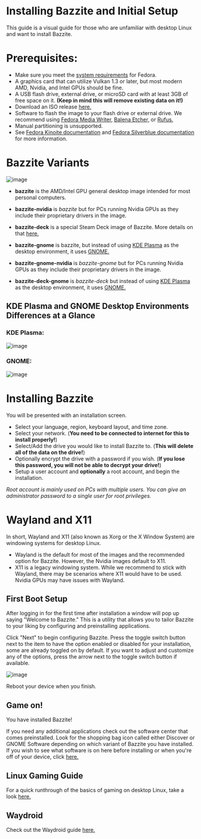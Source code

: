 # Installing Bazzite and Initial Setup

This guide is a visual guide for those who are unfamiliar with desktop Linux and want to install Bazzite.

# Prerequisites:
* Make sure you meet the [system requirements](https://docs.fedoraproject.org/en-US/fedora/latest/release-notes/welcome/Hardware_Overview/) for Fedora.
* A graphics card that can utilize Vulkan 1.3 or later, but most modern AMD, Nvidia, and Intel GPUs should be fine.
* A USB flash drive, external drive, or microSD card with at least 3GB of free space on it. **(Keep in mind this will remove existing data on it!)**
* Download an ISO release [here.](https://github.com/ublue-os/bazzite/releases)
* Software to flash the image to your flash drive or external drive.  We recommend using [Fedora Media Writer,](https://www.fedoraproject.org/en/workstation/download/) [Balena Etcher,](https://etcher.balena.io/) or [Rufus.](https://rufus.ie/en/)
* Manual partitioning is unsupported.
* See [Fedora Kinoite documentation](https://docs.fedoraproject.org/en-US/fedora-kinoite/installation/) and [Fedora Silverblue documentation](https://docs.fedoraproject.org/en-US/fedora-silverblue/installation/) for more information.


# Bazzite Variants

![image](https://github.com/nicknamenamenick/bazzite/assets/121328689/6d52a35b-ec89-4180-8940-173ce37a6200)

* **bazzite** is the AMD/Intel GPU general desktop image intended for most personal computers.


* **bazzite-nvidia** is _bazzite_ but for PCs running Nvidia GPUs as they include their proprietary drivers in the image.


* **bazzite-deck** is a special Steam Deck image of Bazzite.  More details on that [here.](https://github.com/ublue-os/bazzite#steam-deckhome-theater-pcs-htpcs)


* **bazzite-gnome** is bazzite, but instead of using [KDE Plasma](https://kde.org/plasma-desktop/) as the desktop environment, it uses [GNOME.](https://www.gnome.org/)


* **bazzite-gnome-nvidia** is _bazzite-gnome_ but for PCs running Nvidia GPUs as they include their proprietary drivers in the image.


* **bazzite-deck-gnome** is _bazzite-deck_ but instead of using [KDE Plasma](https://kde.org/plasma-desktop/) as the desktop environment, it uses [GNOME.](https://www.gnome.org/)


## KDE Plasma and GNOME Desktop Environments Differences at a Glance

### KDE Plasma:

![image](https://github.com/nicknamenamenick/bazzite/assets/121328689/afd257bd-1a66-48d2-980c-dc7ef6614d47)

### GNOME:

![image](https://github.com/nicknamenamenick/bazzite/assets/121328689/0a4ff5fe-322d-4806-b13e-7f7081d48ca0)

# Installing Bazzite

You will be presented with an installation screen.  

* Select your language, region, keyboard layout, and time zone.
* Select your network. (**You need to be connected to internet for this to install properly!**)
* Select/Add the drive you would like to install Bazzite to.  (**This will delete all of the data on the drive!**)
* Optionally encrypt the drive with a password if you wish.  (**If you lose this password, you will not be able to decrypt your drive!**)
* Setup a user account and **optionally** a root account, and begin the installation.

_Root account is mainly used on PCs with multiple users.  You can give an administrator password to a single user for root privileges._

# Wayland and X11

In short, Wayland and X11 (also known as Xorg or the X Window System) are windowing systems for desktop Linux.

* Wayland is the default for most of the images and the recommended option for Bazzite.  However, the Nvidia images default to X11.
* X11 is a legacy windowing system.  While we recommend to stick with Wayland, there may be scenarios where X11 would have to be used.  Nvidia GPUs may have issues with Wayland.

## First Boot Setup

After logging in for the first time after installation a window will pop up saying "Welcome to Bazzite."  This is a utility that allows you to tailor Bazzite to your liking by configuring and preinstalling applications.  

Click "Next" to begin configuring Bazzite.  Press the toggle switch button next to the item to have the option enabled or disabled for your installation, some are already toggled on by default.  If you want to adjust and customize any of the options, press the arrow next to the toggle switch button if available.

![image](https://github.com/ublue-os/website/assets/121328689/2aa3773d-4ab6-4520-abe2-fe7c98664e0b)

Reboot your device when you finish.

## Game on!

You have installed Bazzite!  

If you need any additional applications check out the software center that comes preinstalled.  Look for the shopping bag icon called either Discover or GNOME Software depending on which variant of Bazzite you have installed. If you wish to see what software is on here before installing or when you're off of your device, click [here.](https://flathub.org/apps/collection/popular/1)

## Linux Gaming Guide

For a quick runthrough of the basics of gaming on desktop Linux, take a look [here.](/images/bazzite/gaming_guide)

## Waydroid

Check out the Waydroid guide [here.](/images/bazzite/waydroid)
